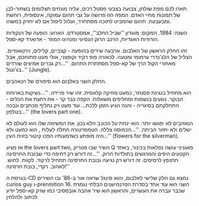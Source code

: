תארו לכם מפת שולחן, צבועה בצבעי פסטל רכים, עליה מונחים תצלומים בשחור-לבן של תמונות מחיי האדם. המפה הזו פרושה על גבי תהום עמוקה, אינסופית, רוחשת ומבעבעת. תהום שהמביט לתוכה מסתחרר, ועלול ליפול אם לא יחזיק במשהו. 

השנה: 1984. המקום: מועדון ''שביל החלב'', אמסטרדם. הארוע: הופעה של הנקודות הורודות האגדיות, הרכב הרוק הנסיוני ומנהיגו המוזר - אדוארד קא-ספל. 

זהו החלק הראשון של האלבום. ארבעה שירים בהופעה - קצביים, קלילים, וירטואוזיים. הצליל של הלג'נדרי ערמומי ומטעה. לכאורה פופ רקיד וקופצני, אולי מעט מתוחכם, אבל מאחורי הקול הרך של קא-ספל מסתתרת התהום. ''...רק גברים אמיצים שורדים בג'ונגל..'' (Jungle). 

החלק השני באלבום הוא סיפורם של הנאהבים. 

הוא מתחיל בנגינת פסנתר, כמעט מוזיקה קלאסית. זהו שיר פרידה. ''...נשיקות בארוחת הבוקר. נוגעים בנשמות ומחליפים משאלות. הקפה כבר קר - את רחצת את הכלים - התחלקתם בסיגריה - והנה הגיע הזמן ללכת... עוד מעט רק נחליף מכתבים ונבכה בטלפון...'' (the lovers part one). 

הנאהבים לא יפגשו יותר. הוא ינחת על הכוכב הלא נכון. את המשימה שלו הוא לעולם לא ישלים ולא יחזור הביתה. ''...הכמוסה צללה. הטמפרטורה החלה לעלות , הוא כמעט ולא היה מופתע כשדמעותיו הפכו קיטור בזוית העין...'' (flowers for the silverman). 

אז מגיע the lovers part two, השיר שבו פטריק Q פאגניני עושה נפלאות בכינור, באחד הקטעים היפים והמרגשים בתולדות הרוק. ''...זה דורש רק דחיפה כדי שבובת החרסינה תתנפץ לרסיסים. זה דורש רק נגיעה ובובת החרסינה תתחיל לרקוד. לקוות. לחוש. לאהוב. רקדי, בובת חרסינה!'' 

בגרסת ה-CD נמצא גם חלק שלישי לאלבום, והוא סינגל שראה אור ב-86' ובו השירים curios guy ו-prenmition 16. השני הוא עוד אחד בסדרת הפרנמישנים הבלתי נגמרת שכבר עברה את העשרים, והראשון הוא שיר אהבה אובססיבי כמו שרק קא-ספל יודע לכתוב ולהלחין.